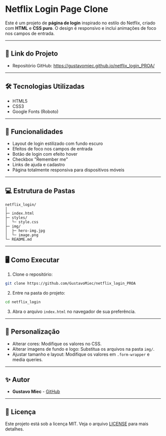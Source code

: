 # Netflix Login Page Clone

Este é um projeto de **página de login** inspirado no estilo do Netflix, criado com **HTML** e **CSS puro**. O design é responsivo e inclui animações de foco nos campos de entrada.

---

## 🔗 Link do Projeto

- Repositório GitHub: https://gustavomiec.github.io/netflix_login_PROA/

---

## 🛠 Tecnologias Utilizadas

- HTML5
- CSS3
- Google Fonts (Roboto)

---

## 📖 Funcionalidades

- Layout de login estilizado com fundo escuro
- Efeitos de foco nos campos de entrada
- Botão de login com efeito hover
- Checkbox "Remember me"
- Links de ajuda e cadastro
- Página totalmente responsiva para dispositivos móveis

---

## 💻 Estrutura de Pastas

```
netflix_login/
│
├─ index.html
├─ styles/
│  └─ style.css
├─ img/
│  ├─ hero-img.jpg
│  └─ image.png
└─ README.md
```

---

## 🖥 Como Executar

1. Clone o repositório:
```bash
git clone https://github.com/GustavoMiec/netflix_login_PROA
```
2. Entre na pasta do projeto:
```bash
cd netflix_login
```
3. Abra o arquivo `index.html` no navegador de sua preferência.

---

## 🎨 Personalização

- Alterar cores: Modifique os valores no CSS.
- Alterar imagens de fundo e logo: Substitua os arquivos na pasta `img/`.
- Ajustar tamanho e layout: Modifique os valores em `.form-wrapper` e media queries.

---

## ✨ Autor

- **Gustavo Miec** - [GitHub](https://github.com/GustavoMiec)

---

## 📄 Licença

Este projeto está sob a licença MIT. Veja o arquivo [LICENSE](LICENSE) para mais detalhes.

